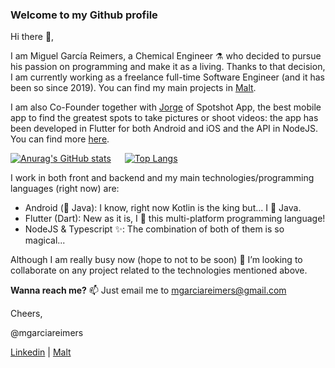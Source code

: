 ### Welcome to my Github profile

Hi there 👋, 

I am Miguel García Reimers, a Chemical Engineer ⚗️ who decided to pursue his passion on programming and make it as a living. Thanks to that decision, I am currently working as a freelance full-time Software Engineer (and it has been so since 2019). You can find my main projects in [Malt](https://www.malt.es/profile/mgarciareimers).

I am also Co-Founder together with [Jorge](https://www.linkedin.com/in/jorgegpalacios/) of Spotshot App, the best mobile app to find the greatest spots to take pictures or shoot videos: the app has been developed in Flutter for both Android and iOS and the API in NodeJS. You can find more [here](https://appspotshot.com).

[![Anurag's GitHub stats](https://github-readme-stats.vercel.app/api?username=mgarciareimers&count_private=true&show_icons=true&line_height=28)](https://github.com/anuraghazra/github-readme-stats) &#8195; [![Top Langs](https://github-readme-stats.vercel.app/api/top-langs/?username=mgarciareimers&langs_count=10&hide=python&layout=compact)](https://github.com/anuraghazra/github-readme-stats)

I work in both front and backend and my main technologies/programming languages (right now) are:

- Android (👀 Java): I know, right now Kotlin is the king but... I 💚 Java.
- Flutter (Dart): New as it is, I 🧡 this multi-platform programming language!
- NodeJS & Typescript ✨: The combination of both of them is so magical...

Although I am really busy now (hope to not to be soon) 💞️ I’m looking to collaborate on any project related to the technologies mentioned above.

**Wanna reach me?** 📫 Just email me to mgarciareimers@gmail.com

Cheers,

@mgarciareimers 

[Linkedin](https://www.linkedin.com/in/miguelgarciareimers)  |  [Malt](https://www.malt.es/profile/mgarciareimers)

<!---
mgarciareimers/mgarciareimers is a ✨ special ✨ repository because its `README.md` (this file) appears on your GitHub profile.
You can click the Preview link to take a look at your changes.
--->
